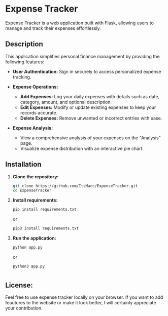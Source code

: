 # Expense Tracker

Expense Tracker is a web application built with Flask, allowing users to manage and track their expenses effortlessly.

## Description

This application simplifies personal finance management by providing the following features:

- **User Authentication:** Sign in securely to access personalized expense tracking.

- **Expense Operations:**
  - **Add Expenses:** Log your daily expenses with details such as date, category, amount, and optional description.
  - **Edit Expenses:** Modify or update existing expenses to keep your records accurate.
  - **Delete Expenses:** Remove unwanted or incorrect entries with ease.

- **Expense Analysis:**
  - View a comprehensive analysis of your expenses on the "Analysis" page.
  - Visualize expense distribution with an interactive pie chart.

## Installation

1. **Clone the repository:**
   ```bash
   git clone https://github.com/ItsMacc/ExpenseTracker.git
   cd ExpenseTracker
   ```
   
2. **Install requirements:**
   ```bash
   pip install requirements.txt
   ```
   or
   ```bash
   pip3 install requirements.txt
   ```
   
3. **Run the application:**
    ```bash
    python app.py
    ```
    or
    ```bash
    python3 app.py
    ```
#

## **License:**
Feel free to use expense tracker locally on your browser.
If you want to add feautures to the website or make it look better, I will certainly appreciate your contribution.
